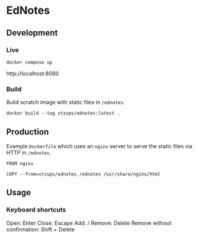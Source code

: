 # EdNotes

## Development

### Live

```
docker compose up
```
http://localhost:8080

### Build

Build scratch image with static files in `/ednotes`.
```
docker build --tag stzups/ednotes:latest .
```

## Production

Example `Dockerfile` which uses an `nginx` server to serve the static files via HTTP in `/ednotes`.
```
FROM nginx

COPY --from=stzups/ednotes /ednotes /usr/share/nginx/html 
```

## Usage

### Keyboard shortcuts
Open: Enter
Close: Escape
Add: /
Remove: Delete
Remove without confirmation: Shift + Delete
